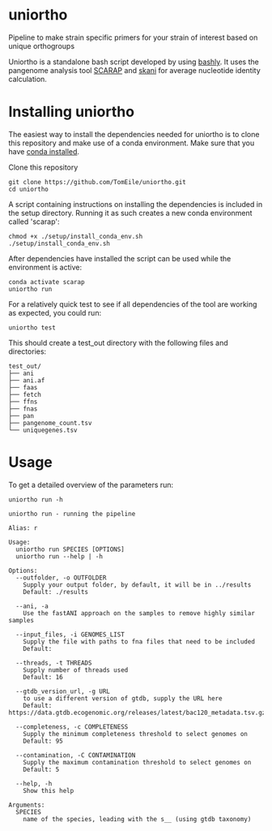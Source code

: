 # uniortho
Pipeline to make strain specific primers for your strain of interest based on unique orthogroups

Uniortho is a standalone bash script developed by using [bashly](https://bashly.dannyb.co/). It uses the pangenome analysis tool [SCARAP](https://github.com/SWittouck/SCARAP) and [skani](https://github.com/bluenote-1577/skani) for average nucleotide identity calculation.

# Installing uniortho

The easiest way to install the dependencies needed for uniortho is to clone this repository and make use of a conda environment. Make sure that you have [conda installed](https://conda.io/projects/conda/en/latest/user-guide/install/index.html).

Clone this repository

```{bash}
git clone https://github.com/TomEile/uniortho.git
cd uniortho
```

A script containing instructions on installing the dependencies is included in the setup directory. Running it as such creates a new conda environment called 'scarap':

```{bash}
chmod +x ./setup/install_conda_env.sh
./setup/install_conda_env.sh
```

After dependencies have installed the script can be used while the environment is active:

```{bash}
conda activate scarap
uniortho run
```

For a relatively quick test to see if all dependencies of the tool are working as expected, you could run: 

```{bash}
uniortho test
```

This should create a test_out directory with the following files and directories:
```
test_out/
├── ani
├── ani.af
├── faas
├── fetch
├── ffns
├── fnas
├── pan
├── pangenome_count.tsv
└── uniquegenes.tsv
```

# Usage

To get a detailed overview of the parameters run:

```{bash}
uniortho run -h
```

```
uniortho run - running the pipeline

Alias: r

Usage:
  uniortho run SPECIES [OPTIONS]
  uniortho run --help | -h

Options:
  --outfolder, -o OUTFOLDER
    Supply your output folder, by default, it will be in ../results
    Default: ./results

  --ani, -a
    Use the fastANI approach on the samples to remove highly similar samples

  --input_files, -i GENOMES_LIST
    Supply the file with paths to fna files that need to be included
    Default: 

  --threads, -t THREADS
    Supply number of threads used
    Default: 16

  --gtdb_version_url, -g URL
    to use a different version of gtdb, supply the URL here
    Default: https://data.gtdb.ecogenomic.org/releases/latest/bac120_metadata.tsv.gz

  --completeness, -c COMPLETENESS
    Supply the minimum completeness threshold to select genomes on
    Default: 95

  --contamination, -C CONTAMINATION
    Supply the maximum contamination threshold to select genomes on
    Default: 5

  --help, -h
    Show this help

Arguments:
  SPECIES
    name of the species, leading with the s__ (using gtdb taxonomy)
```
